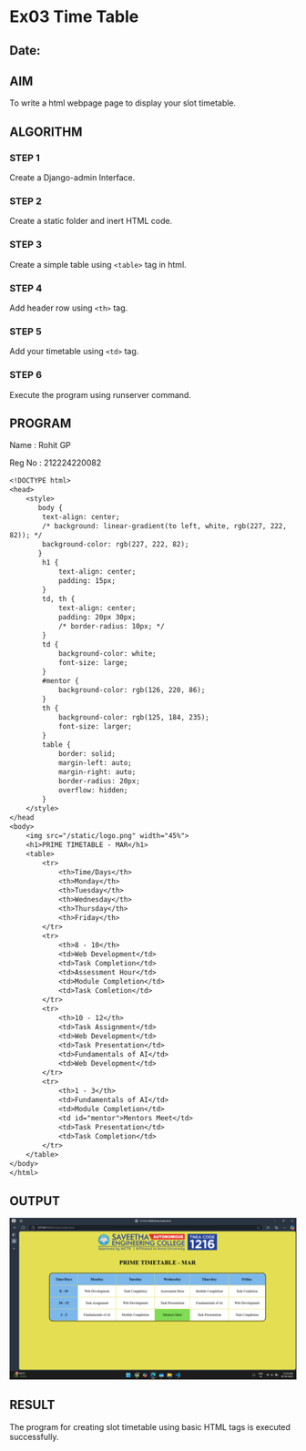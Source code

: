 # Ex03 Time Table
## Date: 

## AIM
To write a html webpage page to display your slot timetable.

## ALGORITHM
### STEP 1
Create a Django-admin Interface.

### STEP 2
Create a static folder and inert HTML code.

### STEP 3
Create a simple table using ```<table>``` tag in html.

### STEP 4
Add header row using ```<th>``` tag.

### STEP 5
Add your timetable using ```<td>``` tag.

### STEP 6
Execute the program using runserver command.

## PROGRAM

Name : Rohit GP



Reg No : 212224220082

```
<!DOCTYPE html>
<head>
    <style>
       body {
        text-align: center;
        /* background: linear-gradient(to left, white, rgb(227, 222, 82)); */
        background-color: rgb(227, 222, 82);
       }
        h1 {
            text-align: center;
            padding: 15px;
        }
        td, th {
            text-align: center;
            padding: 20px 30px;
            /* border-radius: 10px; */
        }
        td {
            background-color: white;
            font-size: large;
        }
        #mentor {
            background-color: rgb(126, 220, 86);
        }
        th {
            background-color: rgb(125, 184, 235);
            font-size: larger;
        }
        table {
            border: solid;
            margin-left: auto;
            margin-right: auto;
            border-radius: 20px;
            overflow: hidden;
        }
    </style>
</head
<body>
    <img src="/static/logo.png" width="45%">
    <h1>PRIME TIMETABLE - MAR</h1>
    <table>
        <tr>
            <th>Time/Days</th>
            <th>Monday</th>
            <th>Tuesday</th>
            <th>Wednesday</th>
            <th>Thursday</th>
            <th>Friday</th>
        </tr>
        <tr>
            <th>8 - 10</th>
            <td>Web Development</td>
            <td>Task Completion</td>
            <td>Assessment Hour</td>
            <td>Module Completion</td>
            <td>Task Comletion</td>
        </tr>
        <tr>
            <th>10 - 12</th>
            <td>Task Assignment</td>
            <td>Web Development</td>
            <td>Task Presentation</td>
            <td>Fundamentals of AI</td>
            <td>Web Development</td>
        </tr>
        <tr>
            <th>1 - 3</th>
            <td>Fundamentals of AI</td>
            <td>Module Completion</td>
            <td id="mentor">Mentors Meet</td>
            <td>Task Presentation</td>
            <td>Task Completion</td>
        </tr>
    </table>
</body> 
</html>
```

## OUTPUT

![Output](<Screenshot 2025-04-02 111912.png>)

## RESULT
The program for creating slot timetable using basic HTML tags is executed successfully.
